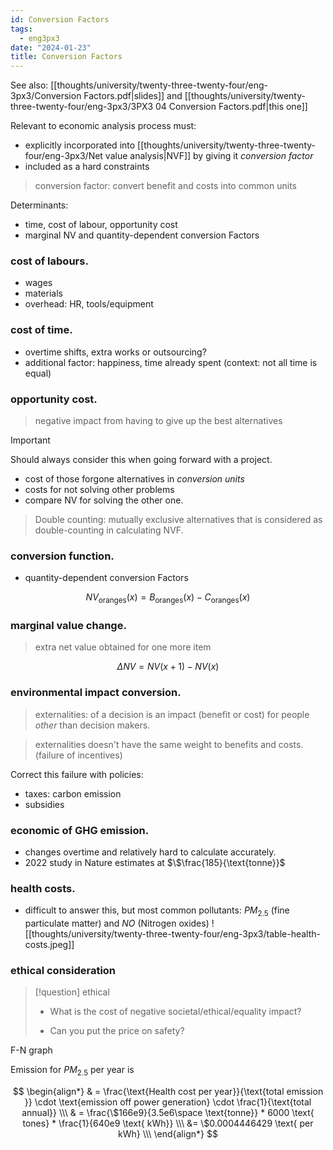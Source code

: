 ```yaml
---
id: Conversion Factors
tags:
  - eng3px3
date: "2024-01-23"
title: Conversion Factors
---
```


See also: [[thoughts/university/twenty-three-twenty-four/eng-3px3/Conversion Factors.pdf|slides]] and [[thoughts/university/twenty-three-twenty-four/eng-3px3/3PX3 04 Conversion Factors.pdf|this one]]

Relevant to economic analysis process must:
- explicitly incorporated into [[thoughts/university/twenty-three-twenty-four/eng-3px3/Net value analysis|NVF]] by giving it _conversion factor_
- included as a hard constraints

> conversion factor: convert benefit and costs into common units

Determinants:
- time, cost of labour, opportunity cost
- marginal NV and quantity-dependent conversion Factors

### cost of labours.

- wages
- materials
- overhead: HR, tools/equipment


### cost of time.

- overtime shifts, extra works or outsourcing?
- additional factor: happiness, time already spent (context: not all time is equal)

### opportunity cost.

> negative impact from having to give up the best alternatives

> [!important]
> Should always consider this when going forward with a project.


- cost of those forgone alternatives in _conversion units_
- costs for not solving other problems
- compare NV for solving the other one.

> Double counting: mutually exclusive alternatives that is considered as double-counting in calculating NVF.

### conversion function.

- quantity-dependent conversion Factors

$$
NV_{\text{oranges}}(x) = B_{\text{oranges}}(x) - C_{\text{oranges}}(x)
$$

### marginal value change.

> extra net value obtained for one more item

$$
\Delta NV = NV(x+1) - NV(x)
$$

### environmental impact conversion.

> externalities: of a decision is an impact (benefit or cost) for people _other_ than decision makers.

> externalities doesn't have the same weight to benefits and costs. (failure of incentives)

Correct this failure with policies:
- taxes: carbon emission
- subsidies

### economic of GHG emission.
- changes overtime and relatively hard to calculate accurately.
- 2022 study in Nature estimates at $\$\frac{185}{\text{tonne}}$

### health costs.
- difficult to answer this, but most common pollutants: $PM_{2.5}$ (fine particulate matter) and $NO$ (Nitrogen oxides)
![[thoughts/university/twenty-three-twenty-four/eng-3px3/table-health-costs.jpeg]]
### ethical consideration

>[!question] ethical
>
> - What is the cost of negative societal/ethical/equality impact?
>
> - Can you put the price on safety?

F-N graph

Emission for $PM_{2.5}$ per year is

$$
\begin{align*}
& = \frac{\text{Health cost per year}}{\text{total emission }} \cdot \text{emission off power generation} \cdot \frac{1}{\text{total annual}} \\\
& = \frac{\$166e9}{3.5e6\space \text{tonne}} * 6000 \text{ tones} * \frac{1}{640e9 \text{ kWh}} \\\
&= \$0.0004446429 \text{ per kWh} \\\
\end{align*}
$$
